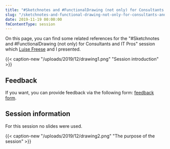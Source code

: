```yaml
---
title: "#Sketchnotes and #FunctionalDrawing (not only) for Consultants and IT Pros"
slug: "/sketchnotes-and-functional-drawing-not-only-for-consultants-and-it-pros/"
date: 2019-11-19 00:00:00
fmContentType: session
---
```


On this page, you can find some related references for the "#Sketchnotes and #FunctionalDrawing (not only) for Consultants and IT Pros" session which [Luise Freese](https://twitter.com/LuiseFreese) and I presented.

{{< caption-new "/uploads/2019/12/drawing1.png" "Session introduction" >}}

## Feedback

If you want, you can provide feedback via the following form: [feedback form](https://forms.office.com/Pages/ResponsePage.aspx?id=Vtz4mTosPUqMStd8d7hiNGBDzWQgQolNqpx-THyx6eVUODk1NVRUSTAzMEE2RVNBRlhJRDBDWVlQSS4u).

## Session information

For this session no slides were used.

{{< caption-new "/uploads/2019/12/drawing2.png" "The purpose of the session" >}}
